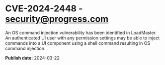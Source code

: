 # CVE-2024-2448 - security@progress.com

An OS command injection vulnerability has been identified in LoadMaster.  An authenticated UI user with any permission settings may be able to inject commands into a UI component using a shell command resulting in OS command injection.

**Publish date:** 2024-03-22
